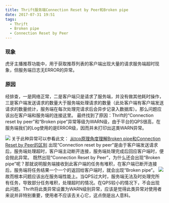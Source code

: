 ```yaml
---
title: Thrift服务端Connection Reset by Peer和Broken pipe
date: 2017-07-31 19:51
tags:
  - Thrift
  - Broken pipe
  - Connection Reset by Peer
---
```


### 现象
虎牙主播推荐功能中，用于获取推荐列表的客户端出现大量的请求服务端超时现象，但服务端日志无ERROR的异常。

### 原因
经排查，一是网络正常，二是客户端只是请求了服务端，并没有做其他耗时操作，三是客户端发送请求的数量大于服务端处理请求的数量（此处客户端有客户端发送请求的数量统计，服务端在每次处理完请求后会异步记录入数据库）。那么问题应该出在客户端和服务端的连接这里。
最终找到了原因：Thrift的“Connection reset by peer”和“Broken pipe”异常等级为WARN级，由于平台的QPS很高，在服务端我们的Log使用的是ERROR级，因而并未打印出这类WARN异常。

<!--more-->

![](/img/thrift_connection_reset.png)
关于此种异常可以参看此文：
[从tcp原理角度理解Broken pipe和Connection Reset by Peer的区别](http://lovestblog.cn/blog/2014/05/20/tcp-broken-pipe/)
出现“Connection reset by peer”是由于客户端发送请求后，服务端处理超时，客户端主动断开连接，服务端处理完成后回应客户端时，便会抛此异常。
既然出现“Connection Reset by Peer”，为什么还会出现“Broken pipe”呢？那就说明服务端接收到此客户端的任务有堆积，在客户端已断开连接后，服务端将任务结果一个一个的返回给客户端时，就会出现“Broken pipe”。
![](/img/thrift_timeout.png)
故而根本问题应该出在服务端性能上。当QPS过大时，服务端无法及时处理完所有任务，导致部分任务堆积，处理超时的情况。在QPS较小的情况下，不会出现此问题。Thrift将此类异常设置为WARN级别异常，应该是觉得此类异常对使用者来说并非特别重要，使用者不应该去关心它，这点倒是出人意料。